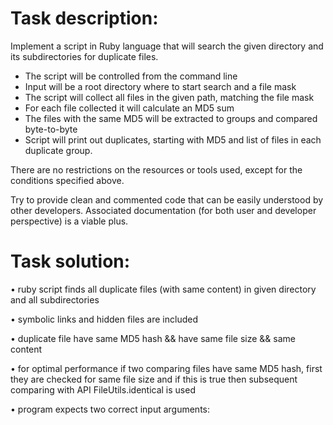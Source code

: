 # **Task description:**

Implement a script in Ruby language that will search the given directory and its subdirectories for duplicate files.

-	The script will be controlled from the command line
-	Input will be a root directory where to start search and a file mask
-	The script will collect all files in the given path, matching the file mask
-	For each file collected it will calculate an MD5 sum
-	The files with the same MD5 will be extracted to groups and compared byte-to-byte
-	Script will print out duplicates, starting with MD5 and list of files in each duplicate group.

There are no restrictions on the resources or tools used, except for the conditions specified above.

Try to provide clean and commented code that can be easily understood by other developers.
Associated documentation (for both user and developer perspective) is a viable plus.

# **Task solution:**


• ruby script finds all duplicate files (with same content) in given directory and all subdirectories

• symbolic links and hidden files are included

• duplicate file have same MD5 hash && have same file size && same content

• for optimal performance if two comparing files have same MD5 hash, first they are checked for same file size
and if this is true then subsequent comparing with API FileUtils.identical is used

• program expects two correct input arguments:
   

